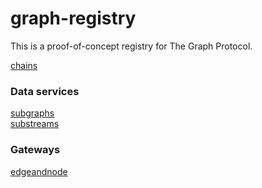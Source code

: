 # graph-registry

This is a proof-of-concept registry for The Graph Protocol.

[chains](/registry/chains/chains.json)

### Data services

[subgraphs](/registry/data-services/subgraphs.json)  
[substreams](/registry/data-services/substreams.json)

### Gateways

[edgeandnode](/registry/gateways/edgeandnode.json)